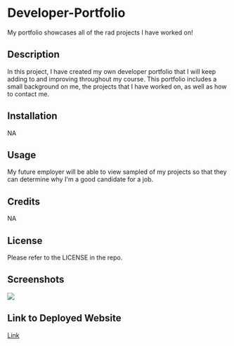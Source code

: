 # Developer-Portfolio
My portfolio showcases all of the rad projects I have worked on!

## Description
In this project, I have created my own developer portfolio that I will keep adding to and improving throughout my course.
This portfolio includes a small background on me, the projects that I have worked on, as well as how to contact me.  

## Installation
NA

## Usage
My future employer will be able to view sampled of my projects so that they can determine why I'm a good candidate for a job.  

## Credits
NA

## License

Please refer to the LICENSE in the repo.

## Screenshots
<img src= "./assets/media/screenshot1.png"/>

## Link to Deployed Website
[Link](https://sely1724.github.io/semantic-structures/)

